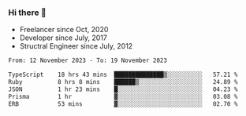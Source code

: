 ### Hi there 👋

- Freelancer since Oct, 2020
- Developer since July, 2017
- Structral Engineer since July, 2012

<!--START_SECTION:waka-->

```txt
From: 12 November 2023 - To: 19 November 2023

TypeScript    18 hrs 43 mins  ██████████████▒░░░░░░░░░░   57.21 %
Ruby          8 hrs 8 mins    ██████▒░░░░░░░░░░░░░░░░░░   24.89 %
JSON          1 hr 23 mins    █░░░░░░░░░░░░░░░░░░░░░░░░   04.23 %
Prisma        1 hr            ▓░░░░░░░░░░░░░░░░░░░░░░░░   03.08 %
ERB           53 mins         ▓░░░░░░░░░░░░░░░░░░░░░░░░   02.70 %
```

<!--END_SECTION:waka-->
